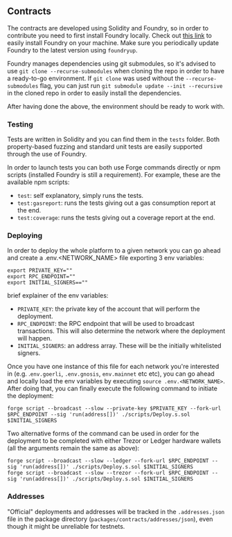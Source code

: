 ## Contracts

The contracts are developed using Solidity and Foundry, so in order to contribute you need to first
install Foundry locally. Check out [this link](https://getfoundry.sh/) to easily install Foundry on
your machine. Make sure you periodically update Foundry to the latest version using `foundryup`.

Foundry manages dependencies using git submodules, so it's advised to use
`git clone --recurse-submodules` when cloning the repo in order to have a ready-to-go environment.
If `git clone` was used without the `--recurse-submodules` flag, you can just run
`git submodule update --init --recursive` in the cloned repo in order to easily install the
dependencies.

After having done the above, the environment should be ready to work with.

### Testing

Tests are written in Solidity and you can find them in the `tests` folder. Both property-based
fuzzing and standard unit tests are easily supported through the use of Foundry.

In order to launch tests you can both use Forge commands directly or npm scripts (installed Foundry
is still a requirement). For example, these are the available npm scripts:

- `test`: self explanatory, simply runs the tests.
- `test:gasreport`: runs the tests giving out a gas consumption report at the end.
- `test:coverage`: runs the tests giving out a coverage report at the end.

### Deploying

In order to deploy the whole platform to a given network you can go ahead and create a
.env.<NETWORK_NAME> file exporting 3 env variables:

```
export PRIVATE_KEY=""
export RPC_ENDPOINT=""
export INITIAL_SIGNERS==""
```

brief explainer of the env variables:

- `PRIVATE_KEY`: the private key of the account that will perform the deployment.
- `RPC_ENDPOINT`: the RPC endpoint that will be used to broadcast transactions. This will also
  determine the network where the deployment will happen.
- `INITIAL_SIGNERS`: an address array. These will be the initially whitelisted signers.

Once you have one instance of this file for each network you're interested in (e.g. .`env.goerli`,
`.env.gnosis`, `env.mainnet` etc etc), you can go ahead and locally load the env variables by
executing `source .env.<NETWORK_NAME>`. After doing that, you can finally execute the following
command to initiate the deployment:

```
forge script --broadcast --slow --private-key $PRIVATE_KEY --fork-url $RPC_ENDPOINT --sig 'run(address[])' ./scripts/Deploy.s.sol $INITIAL_SIGNERS
```

Two alternative forms of the command can be used in order for the deployment to be completed with
either Trezor or Ledger hardware wallets (all the arguments remain the same as above):

```
forge script --broadcast --slow --ledger --fork-url $RPC_ENDPOINT --sig 'run(address[])' ./scripts/Deploy.s.sol $INITIAL_SIGNERS
forge script --broadcast --slow --trezor --fork-url $RPC_ENDPOINT --sig 'run(address[])' ./scripts/Deploy.s.sol $INITIAL_SIGNERS
```

### Addresses

"Official" deployments and addresses will be tracked in the `.addresses.json` file in the package
directory (`packages/contracts/addresses/json`), even though it might be unreliable for testnets.
